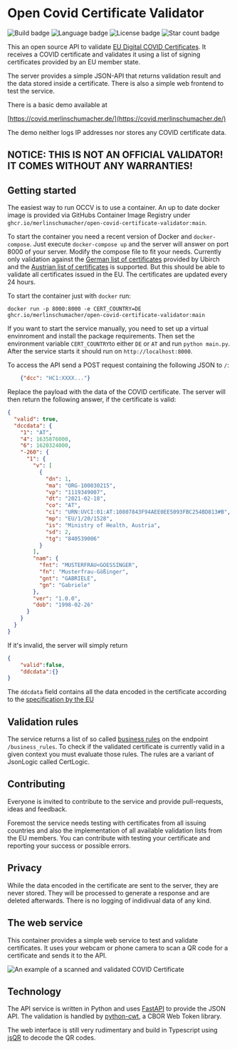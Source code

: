 # Open Covid Certificate Validator

![Build badge](https://img.shields.io/github/workflow/status/merlinschumacher/Open-Covid-Certificate-Validator/Publish%20Docker%20images%20to%20GitHub%20Package%20Registry?style=for-the-badge)
![Language badge](https://img.shields.io/github/languages/top/merlinschumacher/Open-Covid-Certificate-Validator?style=for-the-badge)
![License badge](https://img.shields.io/github/license/merlinschumacher/Open-Covid-Certificate-Validator?style=for-the-badge)
![Star count badge](https://img.shields.io/github/stars/merlinschumacher/Open-Covid-Certificate-Validator?style=for-the-badge)

This an open source API to validate [EU Digital COVID Certificates](https://ec.europa.eu/info/live-work-travel-eu/coronavirus-response/safe-covid-19-vaccines-europeans/eu-digital-covid-certificate_en). It receives a COVID certificate and validates it using a list of signing certificates provided by an EU member state.

The server provides a simple JSON-API that returns validation result and the data stored inside a certificate. There is also a simple web frontend to test the service.

There is a basic demo available at

[https://covid.merlinschumacher.de/](https://covid.merlinschumacher.de/)

The demo neither logs IP addresses nor stores any COVID certificate data.

## **NOTICE: THIS IS NOT AN OFFICIAL VALIDATOR! IT COMES WITHOUT ANY WARRANTIES!**

## Getting started

The easiest way to run OCCV is to use a container. An up to date docker image is provided via GitHubs Container Image Registry under `ghcr.io/merlinschumacher/open-covid-certificate-validator:main`.

To start the container you need a recent version of Docker and `docker-compose`. Just execute `docker-compose up` and the server will answer on port 8000 of your server. Modify the compose file to fit your needs. Currently only validation against the [German list of certificates](https://github.com/Digitaler-Impfnachweis/certification-apis) provided by Ubirch and the [Austrian list of certificates](https://github.com/Federal-Ministry-of-Health-AT/green-pass-overview#details-on-trust-listsbusiness-rulesvalue-sets) is supported. But this should be able to validate all certificates issued in the EU. The certificates are updated every 24 hours.

To start the container just with `docker` run:

```
docker run -p 8000:8000 -e CERT_COUNTRY=DE ghcr.io/merlinschumacher/open-covid-certificate-validator:main
```


If you want to start the service manually, you need to set up a virtual envinroment and install the package requirements. Then set the environment variable `CERT_COUNTRY`to either `DE` or `AT` and run `python main.py`. After the service starts it should run on `http://localhost:8000`.

To access the API send a POST request containing the following JSON to `/`:

```json
    {"dcc": "HC1:XXXX..."}
```

Replace the payload with the data of the COVID certificate. The server will then return the following answer, if the certificate is valid:

```json
{
  "valid": true,
  "dccdata": {
    "1": "AT",
    "4": 1635876000,
    "6": 1620324000,
    "-260": {
      "1": {
        "v": [
          {
            "dn": 1,
            "ma": "ORG-100030215",
            "vp": "1119349007",
            "dt": "2021-02-18",
            "co": "AT",
            "ci": "URN:UVCI:01:AT:10807843F94AEE0EE5093FBC254BD813#B",
            "mp": "EU/1/20/1528",
            "is": "Ministry of Health, Austria",
            "sd": 2,
            "tg": "840539006"
          }
        ],
        "nam": {
          "fnt": "MUSTERFRAU<GOESSINGER",
          "fn": "Musterfrau-Gößinger",
          "gnt": "GABRIELE",
          "gn": "Gabriele"
        },
        "ver": "1.0.0",
        "dob": "1998-02-26"
      }
    }
  }
}
```

If it's invalid, the server will simply return

```json
{
    "valid":false, 
    "ddcdata":{}
}
```

The `ddcdata` field contains all the data encoded in the certificate according to the [specification by the EU](https://ec.europa.eu/health/sites/default/files/ehealth/docs/covid-certificate_json_specification_en.pdf)

## Validation rules

The service returns a list of so called [business rules](https://github.com/eu-digital-green-certificates/dgc-business-rules-testdata) on the endpoint `/business_rules`. To check if the validated certificate is currently valid in a given context you must evaluate those rules. The rules are a variant of JsonLogic called CertLogic.

## Contributing

Everyone is invited to contribute to the service and provide pull-requests, ideas and feedback.

Foremost the service needs testing with certificates from all issuing countries and also the implementation of all available validation lists from the EU members. You can contribute with testing your certificate and reporting your success or possible errors.

## Privacy

While the data encoded in the certificate are sent to the server, they are never stored. They will be processed to generate a response and are deleted afterwards. There is no logging of indidivual data of any kind.

## The web service

This container provides a simple web service to test and validate certificates. It uses your webcam or phone camera to scan a QR code for a certificate and sends it to the API.

![An example of a scanned and validated COVID Certificate](demo.jpg)

## Technology

The API service is written in Python and uses [FastAPI](https://github.com/tiangolo/fastapi) to provide the JSON API. The validation is handled by  [python-cwt](https://github.com/dajiaji/python-cwt), a CBOR Web Token library.

The web interface is still very rudimentary and build in Typescript using [jsQR](https://github.com/cozmo/jsQR) to decode the QR codes.
